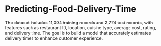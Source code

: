 # Predicting-Food-Delivery-Time
The dataset includes 11,094 training records and 2,774 test records, with features such as restaurant ID, location, cuisine type, average cost, rating, and delivery time. The goal is to build a model that accurately estimates delivery times to enhance customer experience.

